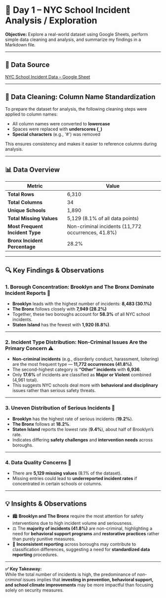 # 🏫 Day 1 – NYC School Incident Analysis / Exploration
**Objective:** Explore a real-world dataset using Google Sheets, perform simple data cleaning and analysis, and summarize my findings in a Markdown file. 

---
## 🔗 Data Source
[NYC School Incident Data – Google Sheet](https://docs.google.com/spreadsheets/d/1fWFxYKdvhUIfAWDK6m5W6Ozl79oLoV8z-oe-TNpwErY/edit?gid=1900642373#gid=1900642373)

---

## 🧹 Data Cleaning: Column Name Standardization
To prepare the dataset for analysis, the following cleaning steps were applied to column names:

- All column names were converted to **lowercase**  
- Spaces were replaced with **underscores (`_`)**  
- **Special characters** (e.g., '#') was removed  

This ensures consistency and makes it easier to reference columns during analysis.

---

## 📊 Data Overview

| **Metric** | **Value** |
|-------------|------------|
| **Total Rows** | 6,310 |
| **Total Columns** | 34 |
| **Unique Schools** | 1,890 |
| **Total Missing Values** | 5,129 (8.1% of all data points) |
| **Most Frequent Incident Type** | Non-criminal incidents (11,772 occurrences, 41.8%) |
| **Bronx Incident Percentage** | 28.2% |

---

## 🔍 Key Findings & Observations

### 1. Borough Concentration: Brooklyn and The Bronx Dominate Incident Reports 🗽
- **Brooklyn** leads with the highest number of incidents: **8,483 (30.1%)**  
- **The Bronx** follows closely with **7,949 (28.2%)**  
- Together, these two boroughs account for **58.3%** of all NYC school incidents.  
- **Staten Island** has the fewest with **1,920 (6.8%)**.

---

### 2. Incident Type Distribution: Non-Criminal Issues Are the Primary Concern ⚠️
- **Non-criminal incidents** (e.g., disorderly conduct, harassment, loitering) are the most frequent type — **11,772 occurrences (41.8%)**.  
- The second-highest category is **“Other” incidents** with **6,936**.  
- Only **17.6%** of incidents are classified as **Major or Violent** combined (4,961 total).  
- This suggests NYC schools deal more with **behavioral and disciplinary** issues rather than serious safety threats.

---

### 3. Uneven Distribution of Serious Incidents 🚨
- **Brooklyn** has the highest rate of serious incidents (**19.2%**).  
- **The Bronx** follows at **18.2%**.  
- **Staten Island** reports the lowest rate (**9.4%**), about half of Brooklyn’s rate.  
- Indicates differing **safety challenges** and **intervention needs** across boroughs.

---

### 4. Data Quality Concerns 🧹
- There are **5,129 missing values** (8.1% of the dataset).  
- Missing entries could lead to **underreported incident rates** if concentrated in certain schools or columns.  

---

## 💡 Insights & Observations
- 🏙 **Brooklyn and The Bronx** require the most attention for safety interventions due to high incident volume and seriousness.  
- ⚖️ The **majority of incidents (41.8%)** are non-criminal, highlighting a need for **behavioral support programs** and **restorative practices** rather than purely punitive measures.  
- 🧩 **Inconsistent reporting** across boroughs may contribute to classification differences, suggesting a need for **standardized data reporting** procedures.

---

**✅ Key Takeaway:**  
While the total number of incidents is high, the predominance of *non-criminal* issues implies that **investing in prevention, behavioral support, and school climate improvements** may be more impactful than focusing solely on security measures.
